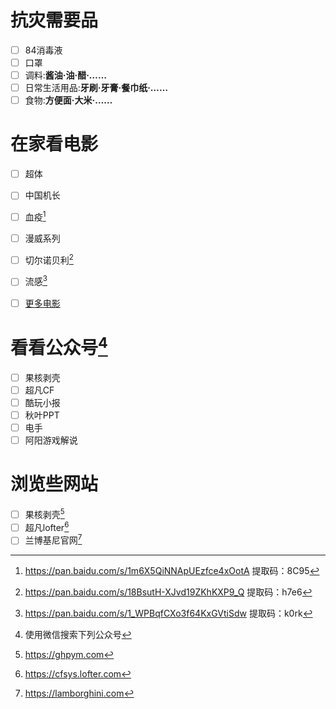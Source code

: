 # 抗灾需要品

- [ ] 84消毒液
- [ ] 口罩
- [ ] 调料:**酱油·油·醋·……**
- [ ] 日常生活用品:**牙刷·牙膏·餐巾纸·……**
- [ ] 食物:**方便面·大米·……**

# 在家看电影

- [ ] 超体

- [ ] 中国机长

- [ ] 血疫[^1]

- [ ] 漫威系列

- [ ] 切尔诺贝利[^2]

- [ ] 流感[^3]

- [ ] [更多电影]( https://mp.weixin.qq.com/s?__biz=MzUzMTk5NTE2OA==&mid=100001361&idx=1&sn=4de50ca66447e0b4c9bd82b08e6186fb&chksm=7abb491e4dccc008750e562f62b77758ee31494a5bccf04da77b85b835e9ea9dedb8576ace51&mpshare=1&scene=1&srcid=01244DKtJzJz6rsMg75fWJxe&sharer_sharetime=1579946961335&sharer_shareid=f38b985fb3bc205ae2fdf1dc990c29e9&key=1b656b66c5c73774f6a6fae9d6edc61abb845aa6d41f1d8021303483ef577459aa48cf59409c526c82f31b7d94877547f87d2cd413759d8742f0c531d8965daffc3e3c332a57ce23441eafff8d691633&ascene=1&uin=OTE2ODE1NDE1&devicetype=Windows+10&version=6208006f&lang=zh_CN&exportkey=A2GHfzq4x0Pxx%2BKDbw4rGmY%3D&pass_ticket=vRfELnE98uKXBBQ8wjGEPjbMnHxiVA%2BYuoqECssPUOJpHCgvLQak%2F5qMFxf9db4x )

# 看看公众号[^4]

- [ ] 果核剥壳
- [ ] 超凡CF
- [ ] 酷玩小报
- [ ] 秋叶PPT
- [ ] 电手
- [ ] 阿阳游戏解说
# 浏览些网站
- [ ] 果核剥壳[^ghpym]
- [ ] 超凡lofter[^cflofter]
- [ ] 兰博基尼官网[^lamborghini]

[^1]:https://pan.baidu.com/s/1m6X5QiNNApUEzfce4xOotA 提取码：8C95
[^2]:https://pan.baidu.com/s/18BsutH-XJvd19ZKhKXP9_Q 提取码：h7e6
[^3]:https://pan.baidu.com/s/1_WPBqfCXo3f64KxGVtiSdw 提取码：k0rk
[^4]:使用微信搜索下列公众号
[^ghpym]:https://ghpym.com
[^cflofter]:https://cfsys.lofter.com
[^lamborghini]:https://lamborghini.com

